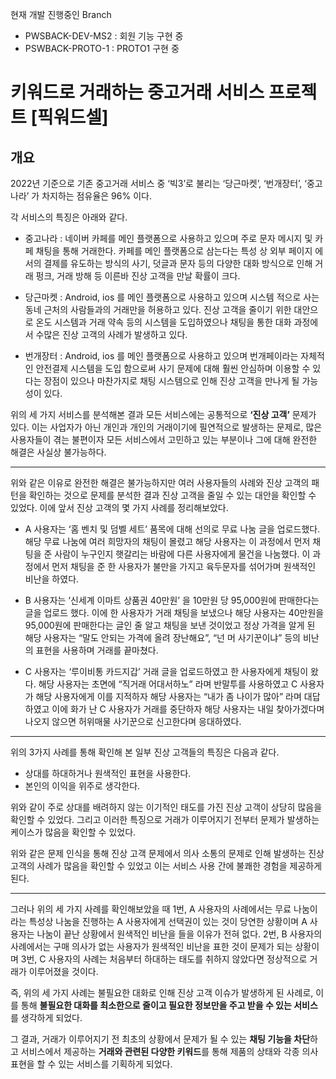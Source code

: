 현재 개발 진행중인 Branch
- PWSBACK-DEV-MS2 : 회원 기능 구현 중
- PSWBACK-PROTO-1 : PROTO1 구현 중

# 키워드로 거래하는 중고거래 서비스 프로젝트 [픽워드셀]

## 개요
   
2022년 기준으로 기존 중고거래 서비스 중 ‘빅3’로 불리는 ‘당근마켓’, ‘번개장터’, ‘중고나라’ 가 차지하는 점유율은 96% 이다.

각 서비스의 특징은 아래와 같다.

- 중고나라 : 네이버 카페를 메인 플랫폼으로 사용하고 있으며 주로 문자 메시지 및 카페 채팅을 통해 거래한다. 카페를 메인 플랫폼으로 삼는다는 특성 상 외부 페이지 에서의 결제를 유도하는 방식의 사기, 덧글과 문자 등의 다양한 대화 방식으로 인해 거래 펑크, 거래 방해 등 이른바 진상 고객을 만날 확률이 크다.

- 당근마켓 : Android, ios 를 메인 플랫폼으로 사용하고 있으며 시스템 적으로 사는 동네 근처의 사람들과의 거래만을 허용하고 있다. 진상 고객을 줄이기 위한 대안으로 온도 시스템과 거래 약속 등의 시스템을 도입하였으나 채팅을 통한 대화 과정에서 수많은 진상 고객의 사례가 발생하고 있다.

- 번개장터 : Android, ios 를 메인 플랫폼으로 사용하고 있으며 번개페이라는 자체적인 안전결제 시스템을 도입 함으로써 사기 문제에 대해 훨씬 안심하며 이용할 수 있다는 장점이 있으나 마찬가지로 채팅 시스템으로 인해 진상 고객을 만나게 될 가능성이 있다.

위의 세 가지 서비스를 분석해본 결과 모든 서비스에는 공통적으로 **‘진상 고객’** 문제가 있다. 이는 사업자가 아닌 개인과 개인의 거래이기에 필연적으로 발생하는 문제로, 많은 사용자들이 겪는 불편이자 모든 서비스에서 고민하고 있는 부분이나 그에 대해 완전한 해결은 사실상 불가능하다.

---

위와 같은 이유로 완전한 해결은 불가능하지만 여러 사용자들의 사례와 진상 고객의 패턴을 확인하는 것으로 문제를 분석한 결과 진상 고객을 줄일 수 있는 대안을 확인할 수 있었다.
이에 앞서 진상 고객의 몇 가지 사례를 정리해보았다.

- A 사용자는 ‘홈 벤치 및 덤벨 세트’ 품목에 대해 선의로 무료 나눔 글을 업로드했다. 해당 무료 나눔에 여러 희망자의 채팅이 몰렸고 해당 사용자는 이 과정에서 먼저 채팅을 준 사람이 누구인지 햇갈리는 바람에 다른 사용자에게 물건을 나눔했다. 이 과정에서 먼저 채팅을 준 한 사용자가 불만을 가지고 육두문자를 섞어가며 원색적인 비난을 하였다.

- B 사용자는 ‘신세계 이마트 상품권 40만원’ 을 10만원 당 95,000원에 판매한다는 글을 업로드 했다. 이에 한 사용자가 거래 채팅을 보냈으나 해당 사용자는 40만원을 95,000원에 판매한다는 글인 줄 알고 채팅을 보낸 것이었고 정상 가격을 알게 된 해당 사용자는 “말도 안되는 가격에 올려 장난해요”, “넌 머 사기꾼이냐” 등의 비난의 표현을 사용하며 거래를 끝마쳤다.

- C 사용자는 ‘루이비통 카드지갑’ 거래 글을 업로드하였고 한 사용자에게 채팅이 왔다. 해당 사용자는 초면에 “직거래 어대서하노” 라며 반말투를 사용하였고 C 사용자가 해당 사용자에게 이를 지적하자 해당 사용자는 “내가 좀 나이가 많아” 라며 대답하였고 이에 화가 난 C 사용자가 거래를 중단하자 해당 사용자는 내일 찾아가겠다며 나오지 않으면 허위매물 사기꾼으로 신고한다며 응대하였다.

---

위의 3가지 사례를 통해 확인해 본 일부 진상 고객들의 특징은 다음과 같다.

- 상대를 하대하거나 원색적인 표현을 사용한다.
- 본인의 이익을 위주로 생각한다.

위와 같이 주로 상대를 배려하지 않는 이기적인 태도를 가진 진상 고객이 상당히 많음을 확인할 수 있었다. 그리고 이러한 특징으로 거래가 이루어지기 전부터 문제가 발생하는 케이스가 많음을 확인할 수 있었다.

위와 같은 문제 인식을 통해 진상 고객 문제에서 의사 소통의 문제로 인해 발생하는 진상 고객의 사례가 많음을 확인할 수 있었고 이는 서비스 사용 간에 불쾌한 경험을 제공하게 된다.

---

그러나 위의 세 가지 사례를 확인해보았을 때 1번, A 사용자의 사례에서는 무료 나눔이라는 특성상 나눔을 진행하는 A 사용자에게 선택권이 있는 것이 당연한 상황이며 A 사용자는  나눔이 끝난 상황에서 원색적인 비난을 들을 이유가 전혀 없다. 2번, B 사용자의 사례에서는 구매 의사가 없는 사용자가 원색적인 비난을 표한 것이 문제가 되는 상황이며 3번, C 사용자의 사례는 처음부터 하대하는 태도를 취하지 않았다면 정상적으로 거래가 이루어졌을 것이다.

즉, 위의 세 가지 사례는 불필요한 대화로 인해 진상 고객 이슈가 발생하게 된 사례로, 이를 통해 **불필요한 대화를 최소한으로 줄이고 필요한 정보만을 주고 받을 수 있는 서비스**를 생각하게 되었다.

그 결과, 거래가 이루어지기 전 최초의 상황에서 문제가 될 수 있는 **채팅 기능을 차단**하고 서비스에서 제공하는 **거래와 관련된 다양한 키워드**를 통해 제품의 상태와 각종 의사 표현을 할 수 있는 서비스를 기획하게 되었다.
